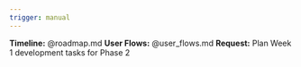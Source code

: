```yaml
---
trigger: manual
---
```


**Timeline:** @roadmap.md
**User Flows:** @user_flows.md
**Request:** Plan Week 1 development tasks for Phase 2